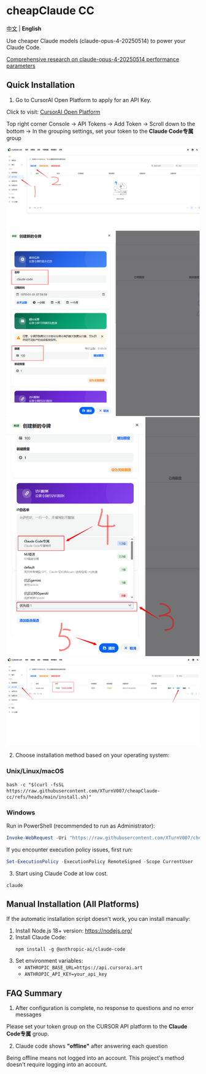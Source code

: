 # cheapClaude CC

[中文](README.md) | **English**

Use cheaper Claude models (claude-opus-4-20250514) to power your Claude Code.

[Comprehensive research on claude-opus-4-20250514 performance parameters](https://www.anthropic.com/claude/opus)

## Quick Installation

1. Go to CursorAI Open Platform to apply for an API Key.

Click to visit: [CursorAI Open Platform](https://api.cursorai.art/register?aff=xoXg/)

Top right corner Console -> API Tokens -> Add Token -> Scroll down to the bottom -> In the grouping settings, set your token to the **Claude Code专属** group

![Create a new token](images/step1.png)
![Set token name and quota](images/step2.png)
![Set **Claude Code专属** token group](images/step3.png)
![Copy token](images/step4.png)

2. Choose installation method based on your operating system:

### Unix/Linux/macOS

```shell
bash -c "$(curl -fsSL https://raw.githubusercontent.com/XTurnV007/cheapClaude-cc/refs/heads/main/install.sh)"
```

### Windows

Run in PowerShell (recommended to run as Administrator):

```powershell
Invoke-WebRequest -Uri "https://raw.githubusercontent.com/XTurnV007/cheapClaude-cc/refs/heads/main/install.ps1" -OutFile "install.ps1" -ContentType "text/plain; charset=utf-8"; Get-Content -Path "install.ps1" -Encoding UTF8 | Out-String | Invoke-Expression; Remove-Item "install.ps1"
```

If you encounter execution policy issues, first run:
```powershell
Set-ExecutionPolicy -ExecutionPolicy RemoteSigned -Scope CurrentUser
```

3. Start using Claude Code at low cost.

```shell
claude
```

## Manual Installation (All Platforms)

If the automatic installation script doesn't work, you can install manually:

1. Install Node.js 18+ version: https://nodejs.org/
2. Install Claude Code:
   ```
   npm install -g @anthropic-ai/claude-code
   ```
3. Set environment variables:
   - `ANTHROPIC_BASE_URL=https://api.cursorai.art`
   - `ANTHROPIC_API_KEY=your_api_key` 


## FAQ Summary

1. After configuration is complete, no response to questions and no error messages

Please set your token group on the CURSOR API platform to the **Claude Code专属** group.

2. Claude code shows **"offline"** after answering each question

Being offline means not logged into an account. This project's method doesn't require logging into an account.